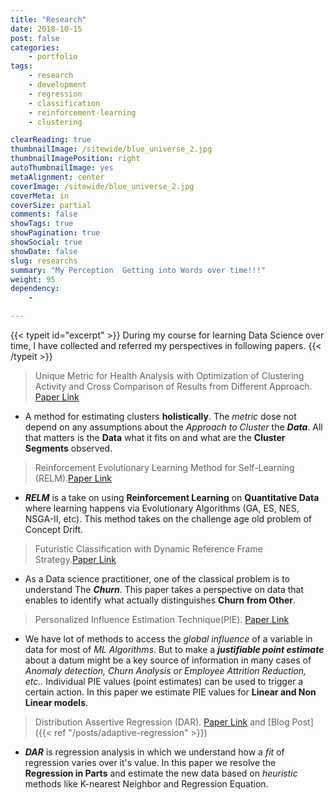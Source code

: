```yaml
---
title: "Research"
date: 2018-10-15
post: false
categories:
    - portfolio
tags:
    - research
    - development
    - regression
    - classification
    - reinforcement-learning
    - clustering

clearReading: true
thumbnailImage: /sitewide/blue_universe_2.jpg 
thumbnailImagePosition: right 
autoThumbnailImage: yes 
metaAlignment: center 
coverImage: /sitewide/blue_universe_2.jpg
coverMeta: in 
coverSize: partial 
comments: false
showTags: true
showPagination: true
showSocial: true
showDate: false
slug: researchs
summary: "My Perception  Getting into Words over time!!!"
weight: 95
dependency:
    -

---
```

{{< typeit id="excerpt" >}}
During my course for learning Data Science over time, I have collected and referred my perspectives in following papers.
{{< /typeit >}}

<!--more-->



> Unique Metric for Health Analysis with Optimization of Clustering Activity and Cross Comparison of Results from Different Approach. [Paper Link](https://arxiv.org/abs/1810.03419)

* A method for estimating clusters **holistically**. The *metric* dose not depend on any assumptions about the *Approach to Cluster* the ***Data***. All that matters is the **Data** what it fits on and what are the **Cluster Segments** observed.

<!-- ![Cross-tab Sparsity](/assets/images/crosstab_sparsity.png){height=40px width=50px}
 --><!-- {:class="img-responsive"} -->

<!-- 
{% include figure image_path="/assets/images/crosstab_sparsity.png" alt="Cross-tab Sparsity"  width="50" %} -->


> Reinforcement Evolutionary Learning Method for Self-Learning (RELM).[Paper Link](https://www.researchgate.net/publication/328160390_Reinforcement_Evolutionary_Learning_Method_for_self-learning)  

* ***RELM*** is a take on using **Reinforcement Learning** on **Quantitative Data** where learning happens via Evolutionary Algorithms (GA, ES, NES, NSGA-II, etc). This method takes on the challenge age old problem of Concept Drift.  

> Futuristic Classification with Dynamic Reference Frame Strategy.[Paper Link](https://arxiv.org/abs/1805.10168)  

* As a Data science practitioner, one of the classical problem is to understand The ***Churn***. This paper takes a perspective on data that enables to identify what actually distinguishes **Churn from Other**.   


> Personalized Influence Estimation Technique(PIE). [Paper Link](https://arxiv.org/abs/1805.10940)  

* We have lot of methods to access the *global influence* of a variable in data for most of *ML Algorithms*. But to make a ***justifiable point estimate*** about a datum might be a key source of information in many cases of *Anomaly detection, Churn Analysis or Employee Attrition Reduction, etc..* Individual PIE values (point estimates) can be used to trigger a certain action. In this paper we estimate PIE values for **Linear and Non Linear models**. 



    
> Distribution Assertive Regression (DAR). [Paper Link](https://arxiv.org/abs/1805.01618) and  [Blog Post]({{< ref "/posts/adaptive-regression" >}})

* ***DAR*** is regression analysis in which we understand how a *fit* of regression varies over it's value. In this paper we resolve the **Regression in Parts** and estimate the new data based on *heuristic* methods like K-nearest Neighbor and Regression Equation.

